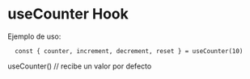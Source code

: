 # useCounter Hook

Ejemplo de uso:

```
  const { counter, increment, decrement, reset } = useCounter(10)
```

useCounter() // recibe un valor por defecto
